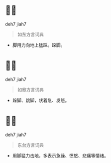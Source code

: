 # 𨁽脚
deh7 jiah7
> 如东方言词典
- 脚用力向地上猛踩。跺脚。

# 𨁽脚
deh7 jiah7
> 如皋方言词典
- 跺脚、跳脚，状着急、发怒。

# 𨁽脚
deh7 jiah7
> 东台方言词典
- 用脚猛力击地，多表示急躁、愤怒、悲痛等情绪。
